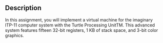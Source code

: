 ## Description

In this assignment, you will implement a virtual machine for the imaginary ITP-11 computer system with the Turtle Processing UnitTM. This advanced system features fifteen 32-bit registers, 1 KB of stack space, and 3-bit color graphics.
